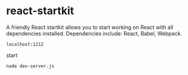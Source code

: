 # react-startkit

A friendly React startkit allows you to start working on React with all dependencies installed. Dependencies include: React, Babel, Webpack.

    localhost:1212

start

    node dev-server.js
